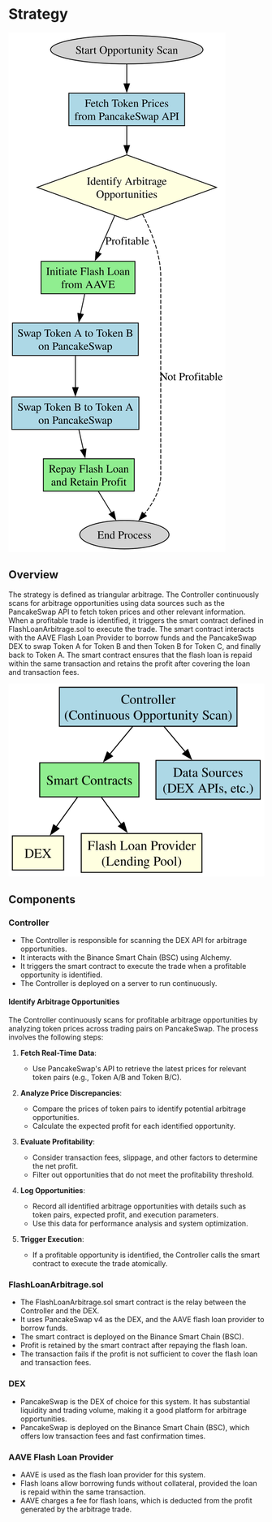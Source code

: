 # Strategy

![Strategy Overview Diagram](diagrams/strategy_overview.digraph.svg)

## Overview

The strategy is defined as triangular arbitrage. The Controller continuously scans for arbitrage opportunities using data sources such as the PancakeSwap API to fetch token prices and other relevant information. When a profitable trade is identified, it triggers the smart contract defined in FlashLoanArbitrage.sol to execute the trade. The smart contract interacts with the AAVE Flash Loan Provider to borrow funds and the PancakeSwap DEX to swap Token A for Token B and then Token B for Token C, and finally back to Token A. The smart contract ensures that the flash loan is repaid within the same transaction and retains the profit after covering the loan and transaction fees.

![System Overview Diagram](diagrams/system_overview.digraph.svg)

## Components

### Controller

* The Controller is responsible for scanning the DEX API for arbitrage opportunities.
* It interacts with the Binance Smart Chain (BSC) using Alchemy.
* It triggers the smart contract to execute the trade when a profitable opportunity is identified.
* The Controller is deployed on a server to run continuously.

#### Identify Arbitrage Opportunities

The Controller continuously scans for profitable arbitrage opportunities by analyzing token prices across trading pairs on PancakeSwap. The process involves the following steps:

1. **Fetch Real-Time Data**:
   * Use PancakeSwap's API to retrieve the latest prices for relevant token pairs (e.g., Token A/B and Token B/C).

2. **Analyze Price Discrepancies**:
   * Compare the prices of token pairs to identify potential arbitrage opportunities.
   * Calculate the expected profit for each identified opportunity.

3. **Evaluate Profitability**:
   * Consider transaction fees, slippage, and other factors to determine the net profit.
   * Filter out opportunities that do not meet the profitability threshold.

4. **Log Opportunities**:
   * Record all identified arbitrage opportunities with details such as token pairs, expected profit, and execution parameters.
   * Use this data for performance analysis and system optimization.

5. **Trigger Execution**:
   * If a profitable opportunity is identified, the Controller calls the smart contract to execute the trade atomically.

### FlashLoanArbitrage.sol

* The FlashLoanArbitrage.sol smart contract is the relay between the Controller and the DEX.
* It uses PancakeSwap v4 as the DEX, and the AAVE flash loan provider to borrow funds.
* The smart contract is deployed on the Binance Smart Chain (BSC).
* Profit is retained by the smart contract after repaying the flash loan.
* The transaction fails if the profit is not sufficient to cover the flash loan and transaction fees.

### DEX

* PancakeSwap is the DEX of choice for this system. It has substantial liquidity and trading volume, making it a good platform for arbitrage opportunities.
* PancakeSwap is deployed on the Binance Smart Chain (BSC), which offers low transaction fees and fast confirmation times.

### AAVE Flash Loan Provider

* AAVE is used as the flash loan provider for this system.
* Flash loans allow borrowing funds without collateral, provided the loan is repaid within the same transaction.
* AAVE charges a fee for flash loans, which is deducted from the profit generated by the arbitrage trade.
